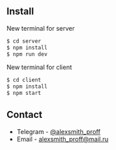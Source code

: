 ## Install
New terminal for server
```bash
$ cd server
$ npm install
$ npm run dev
```

New terminal  for client
```bash
$ cd client
$ npm install
$ npm start
```

## Contact

- Telegram - [@alexsmith_proff](http://t.me/@alexsmith_proff)
- Email - alexsmith_proff@mail.ru